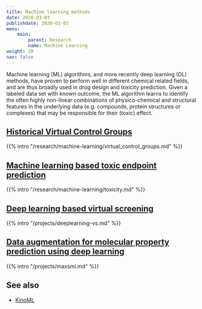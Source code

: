```yaml
---
title: Machine learning methods
date: 2020-03-03
publishdate: 2020-03-03
menu:
    main:
        parent: Research
        name: Machine Learning
weight: 20
nav: false
---
```


Machine learning (ML) algorithms, and more recently deep learning (DL) methods, have proven to perform well in different chemical related fields, and are thus broadly used in drug design and toxicity prediction. Given a labeled data set with known outcome, the ML algorithm learns to identify the often highly non-linear combinations of physico-chemical and structural features in the underlying data (e.g. compounds, protein structures or complexes) that may be responsible for their (toxic) effect.

## [Historical Virtual Control Groups](/research/machine-learning/virtual_control_groups/)

{{% intro "/research/machine-learning/virtual_control_groups.md" %}}

## [Machine learning based toxic endpoint prediction](/research/machine-learning/toxicity/)

{{% intro "/research/machine-learning/toxicity.md" %}}

## [Deep learning based virtual screening](/projects/deeplearning-vs/)

{{% intro "/projects/deeplearning-vs.md" %}}

## [Data augmentation for molecular property prediction using deep learning](/projects/maxsmi/)

{{% intro "/projects/maxsmi.md" %}}

## See also

* [KinoML](/projects/kinoml/)
